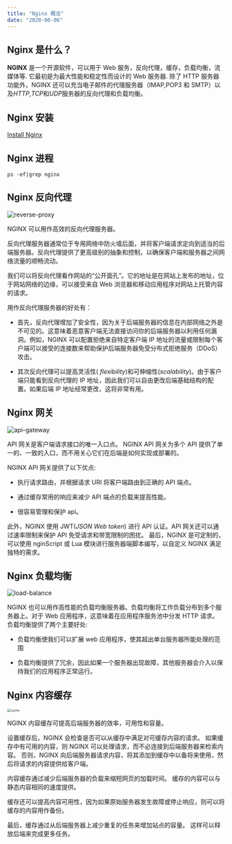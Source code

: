 ```yaml
---
title: "Nginx 概览"
date: "2020-06-06"
---
```


## Nginx 是什么？

**NGINX** 是一个开源软件，可以用于 Web 服务，反向代理，缓存，负载均衡，流媒体等. 它最初是为最大性能和稳定性而设计的 Web 服务器. 除了 HTTP 服务器功能外，NGINX 还可以充当电子邮件的代理服务器（IMAP,POP3 和 SMTP）以及*HTTP*,*TCP*和*UDP*服务器的反向代理和负载均衡。

## Nginx 安装

[Install Nginx](http://nginx.org/en/docs/install.html)

## Nginx 进程
```
ps -ef|grep nginx
```


## Nginx 反向代理

<img src="/Users/guoliu/nextjs-blog/public/images/nginx/reverse-proxy.png" alt="reverse-proxy"  />

NGINX 可以用作高效的反向代理服务器。

反向代理服务器通常位于专用网络中防火墙后面，并将客户端请求定向到适当的后端服务器。反向代理提供了更高级别的抽象和控制，以确保客户端和服务器之间网络流量的顺畅流动。

我们可以将反向代理看作网站的“公开面孔”。它的地址是在网站上发布的地址，位于网站网络的边缘，可以接受来自 Web 浏览器和移动应用程序对网站上托管内容的请求。

用作反向代理服务器的好处有：

- 首先，反向代理增加了安全性，因为关于后端服务器的信息在内部网络之外是不可见的。这意味着恶意客户端无法直接访问你的后端服务器以利用任何漏洞。例如，NGINX 可以配置拒绝来自特定客户端 IP 地址的流量或限制每个客户端可以接受的连接数来帮助保护后端服务器免受分布式拒绝服务（DDoS）攻击。

- 其次反向代理可以提高灵活性( _flexibility_)和可伸缩性(_scalability_)。由于客户端只能看到反向代理的 IP 地址，因此我们可以自由更改后端基础结构的配置。如果后端 IP 地址经常更改，这将非常有用。

## Nginx 网关

![api-gateway](/Users/guoliu/nextjs-blog/public/images/nginx/api-gateway.png)

API 网关是客户端请求接口的唯一入口点。
NGINX API 网关为多个 API 提供了单一的、一致的入口，而不用关心它们在后端是如何实现或部署的。

NGINX API 网关提供了以下优点:

- 执行请求路由，并根据请求 URI 将客户端路由到正确的 API 端点。

- 通过缓存常用的响应来减少 API 端点的负载来提高性能。

- 很容易管理和保护 api。

此外，NGINX 使用 JWT(_JSON Web token_) 进行 API 认证。API 网关还可以通过速率限制来保护 API 免受请求和带宽限制的困扰。 最后，NGINX 是可定制的，可以使用 nginScript 或 Lua 模块进行服务器端脚本编写，以自定义 NGINX 满足独特的需求。

## Nginx 负载均衡

![load-balance](/Users/guoliu/nextjs-blog/public/images/nginx/load-balance.png)

NGINX 也可以用作高性能的负载均衡服务器。负载均衡将工作负载分布到多个服务器上。对于 Web 应用程序，这意味着在应用程序服务池中分发 HTTP 请求。
负载均衡提供了两个主要好处:

- 负载均衡使我们可以扩展 web 应用程序，使其超出单台服务器所能处理的范围

- 负载均衡提供了冗余，因此如果一个服务器出现故障，其他服务器会介入以保持我们的应用程序正常运行。

## Nginx 内容缓存

<img src="/Users/guoliu/nextjs-blog/public/images/nginx/cache.png" alt="cache" style="zoom:50%;" />

NGINX 内容缓存可提高后端服务器的效率，可用性和容量。

设置缓存后，NGINX 会检查是否可以从缓存中满足对可缓存内容的请求。 如果缓存中有可用的内容，则 NGINX 可以处理请求，而不必连接到后端服务器来检索内容。 否则，NGINX 向后端服务器请求内容，将其添加到缓存中以备将来使用，然后将请求的内容提供给客户端。

内容缓存通过减少后端服务器的负载来缩短网页的加载时间。 缓存的内容可以与静态内容相同的速度提供。

缓存还可以提高内容可用性，因为如果原始服务器发生故障或停止响应，则可以将缓存的内容用作备份。

最后，缓存通过从后端服务器上减少重复的任务来增加站点的容量。 这样可以释放后端来完成更多任务。
